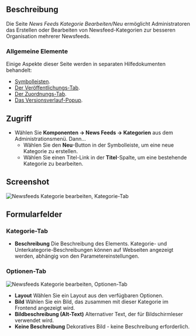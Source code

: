 <!-- Filename: Help4.x:News_Feeds:_New_or_Edit_Category / Display title: News Feeds: Kategorie Bearbeiten -->

## Beschreibung

Die Seite *News Feeds Kategorie Bearbeiten/Neu* ermöglicht Administratoren das Erstellen oder Bearbeiten von Newsfeed-Kategorien zur besseren Organisation mehrerer Newsfeeds.

### Allgemeine Elemente

Einige Aspekte dieser Seite werden in separaten Hilfedokumenten behandelt:

* [Symbolleisten](jdocmanual?article=help/common-elements/toolbars).
* [Der Veröffentlichungs-Tab](jdocmanual?article=help/common-elements/edit-publishing).
* [Der Zuordnungs-Tab](jdocmanual?article=help/common-elements/edit-associations).
* [Das Versionsverlauf-Popup](jdocmanual?article=help/common-elements/edit-version-history).

## Zugriff

- Wählen Sie **Komponenten → News Feeds → Kategorien** aus dem Administrationsmenü. Dann...
  - Wählen Sie den **Neu**-Button in der Symbolleiste, um eine neue Kategorie zu erstellen.
  - Wählen Sie einen Titel-Link in der **Titel**-Spalte, um eine bestehende Kategorie zu bearbeiten.

## Screenshot

![Newsfeeds Kategorie bearbeiten, Kategorie-Tab](../../../de/images/news-feeds/news-feeds-edit-category-category-tab.png)

## Formularfelder

### Kategorie-Tab

- **Beschreibung** Die Beschreibung des Elements. Kategorie- und Unterkategorie-Beschreibungen können auf Webseiten angezeigt werden, abhängig von den Parametereinstellungen.

### Optionen-Tab

![Newsfeeds Kategorie bearbeiten, Optionen-Tab](../../../de/images/news-feeds/news-feeds-edit-category-options-tab.png)

- **Layout** Wählen Sie ein Layout aus den verfügbaren Optionen.
- **Bild** Wählen Sie ein Bild, das zusammen mit dieser Kategorie im Frontend angezeigt wird.
- **Bildbeschreibung (Alt-Text)** Alternativer Text, der für Bildschirmleser verwendet wird.
- **Keine Beschreibung** Dekoratives Bild - keine Beschreibung erforderlich.
